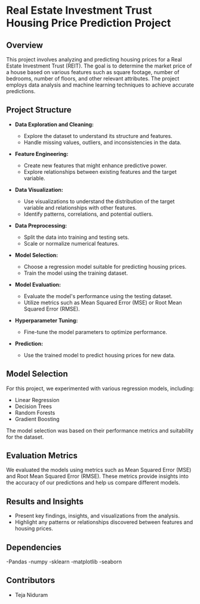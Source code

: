 # Real Estate Investment Trust Housing Price Prediction Project

## Overview

This project involves analyzing and predicting housing prices for a Real Estate Investment Trust (REIT). The goal is to determine the market price of a house based on various features such as square footage, number of bedrooms, number of floors, and other relevant attributes. The project employs data analysis and machine learning techniques to achieve accurate predictions.

## Project Structure

- **Data Exploration and Cleaning:** 
  - Explore the dataset to understand its structure and features.
  - Handle missing values, outliers, and inconsistencies in the data.

- **Feature Engineering:**
  - Create new features that might enhance predictive power.
  - Explore relationships between existing features and the target variable.

- **Data Visualization:**
  - Use visualizations to understand the distribution of the target variable and relationships with other features.
  - Identify patterns, correlations, and potential outliers.

- **Data Preprocessing:**
  - Split the data into training and testing sets.
  - Scale or normalize numerical features.

- **Model Selection:**
  - Choose a regression model suitable for predicting housing prices.
  - Train the model using the training dataset.

- **Model Evaluation:**
  - Evaluate the model's performance using the testing dataset.
  - Utilize metrics such as Mean Squared Error (MSE) or Root Mean Squared Error (RMSE).

- **Hyperparameter Tuning:**
  - Fine-tune the model parameters to optimize performance.

- **Prediction:**
  - Use the trained model to predict housing prices for new data.

## Model Selection

For this project, we experimented with various regression models, including:
- Linear Regression
- Decision Trees
- Random Forests
- Gradient Boosting

The model selection was based on their performance metrics and suitability for the dataset.

## Evaluation Metrics

We evaluated the models using metrics such as Mean Squared Error (MSE) and Root Mean Squared Error (RMSE). These metrics provide insights into the accuracy of our predictions and help us compare different models.

## Results and Insights

- Present key findings, insights, and visualizations from the analysis.
- Highlight any patterns or relationships discovered between features and housing prices.

## Dependencies

-Pandas
-numpy
-sklearn
-matplotlib
-seaborn

## Contributors

- Teja Niduram


